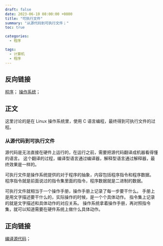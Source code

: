 ```yaml
---
draft: false
date: 2023-06-10 08:00:00 +0800
title: "可执行文件"
summary: "从源代码到可执行文件；"
toc: true

categories:
  - 程序

tags:
  - 计算机
  - 程序
---
```


## 反向链接

[程序](/计算机/程序/程序)；
[操作系统](/计算机/操作系统/操作系统)；

## 正文

这里讨论的是在 Linux 操作系统里，使用 C 语言编程，最终得到可执行文件的过程。

### 从源代码到可执行文件

源代码是无法直接在硬件上运行的，在运行之前，需要把源代码翻译成机器看得懂的语言。
这个翻译的过程，编译型语言通过编译器，解释型语言通过解释器，最终效果是一样的。

可执行文件是操作系统提供的对于程序的抽象，内容包括程序指令和程序数据。
程序指令就是前面说过的指令集里面的指令，程序数据就是二进制的数据。

可执行文件就相当于一个操作手册，操作手册上记录了每一步要干什么。
手册上是用文字描述要干什么的，实际操作的时候，是一个个具体动作。
指令集上记录的就是文字描述和具体动作的对应关系。
操作系统拿着操作手册，再对照指令集，就可以知道需要在硬件系统上做什么具体动作。

## 正向链接

[编译源代码](/计算机/程序/编译源代码)；
